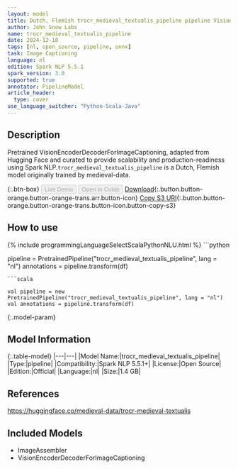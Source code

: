 ```yaml
---
layout: model
title: Dutch, Flemish trocr_medieval_textualis_pipeline pipeline VisionEncoderDecoderForImageCaptioning from medieval-data
author: John Snow Labs
name: trocr_medieval_textualis_pipeline
date: 2024-12-18
tags: [nl, open_source, pipeline, onnx]
task: Image Captioning
language: nl
edition: Spark NLP 5.5.1
spark_version: 3.0
supported: true
annotator: PipelineModel
article_header:
  type: cover
use_language_switcher: "Python-Scala-Java"
---
```


## Description

Pretrained VisionEncoderDecoderForImageCaptioning, adapted from Hugging Face and curated to provide scalability and production-readiness using Spark NLP.`trocr_medieval_textualis_pipeline` is a Dutch, Flemish model originally trained by medieval-data.

{:.btn-box}
<button class="button button-orange" disabled>Live Demo</button>
<button class="button button-orange" disabled>Open in Colab</button>
[Download](https://s3.amazonaws.com/auxdata.johnsnowlabs.com/public/models/trocr_medieval_textualis_pipeline_nl_5.5.1_3.0_1734541038391.zip){:.button.button-orange.button-orange-trans.arr.button-icon}
[Copy S3 URI](s3://auxdata.johnsnowlabs.com/public/models/trocr_medieval_textualis_pipeline_nl_5.5.1_3.0_1734541038391.zip){:.button.button-orange.button-orange-trans.button-icon.button-copy-s3}

## How to use



<div class="tabs-box" markdown="1">
{% include programmingLanguageSelectScalaPythonNLU.html %}
```python

pipeline = PretrainedPipeline("trocr_medieval_textualis_pipeline", lang = "nl")
annotations =  pipeline.transform(df)   

```
```scala

val pipeline = new PretrainedPipeline("trocr_medieval_textualis_pipeline", lang = "nl")
val annotations = pipeline.transform(df)

```
</div>

{:.model-param}
## Model Information

{:.table-model}
|---|---|
|Model Name:|trocr_medieval_textualis_pipeline|
|Type:|pipeline|
|Compatibility:|Spark NLP 5.5.1+|
|License:|Open Source|
|Edition:|Official|
|Language:|nl|
|Size:|1.4 GB|

## References

https://huggingface.co/medieval-data/trocr-medieval-textualis

## Included Models

- ImageAssembler
- VisionEncoderDecoderForImageCaptioning